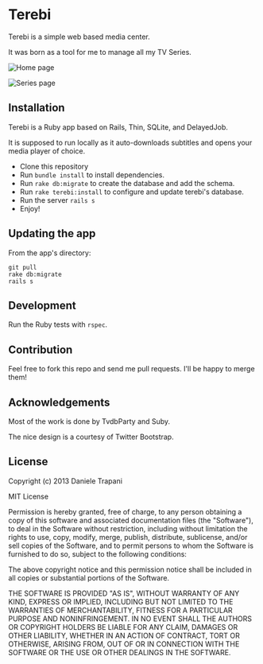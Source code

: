 # Terebi

Terebi is a simple web based media center.

It was born as a tool for me to manage all my TV Series.

![Home page](http://i.imgur.com/c6zag4Y.jpg)

![Series page](http://i.imgur.com/G1LVF1C.jpg)

## Installation

Terebi is a Ruby app based on Rails, Thin, SQLite, and DelayedJob.

It is supposed to run locally as it auto-downloads subtitles and opens your media player of choice.

* Clone this repository
* Run `bundle install` to install dependencies.
* Run `rake db:migrate` to create the database and add the schema.
* Run `rake terebi:install` to configure and update terebi's database.
* Run the server `rails s`
* Enjoy!

## Updating the app

From the app's directory:

    git pull
    rake db:migrate
    rails s

## Development

Run the Ruby tests with `rspec`.

## Contribution

Feel free to fork this repo and send me pull requests. I'll be happy to merge them!

## Acknowledgements

Most of the work is done by TvdbParty and Suby.

The nice design is a courtesy of Twitter Bootstrap. 

## License

Copyright (c) 2013 Daniele Trapani

MIT License

Permission is hereby granted, free of charge, to any person obtaining
a copy of this software and associated documentation files (the
"Software"), to deal in the Software without restriction, including
without limitation the rights to use, copy, modify, merge, publish,
distribute, sublicense, and/or sell copies of the Software, and to
permit persons to whom the Software is furnished to do so, subject to
the following conditions:

The above copyright notice and this permission notice shall be
included in all copies or substantial portions of the Software.

THE SOFTWARE IS PROVIDED "AS IS", WITHOUT WARRANTY OF ANY KIND,
EXPRESS OR IMPLIED, INCLUDING BUT NOT LIMITED TO THE WARRANTIES OF
MERCHANTABILITY, FITNESS FOR A PARTICULAR PURPOSE AND
NONINFRINGEMENT. IN NO EVENT SHALL THE AUTHORS OR COPYRIGHT HOLDERS BE
LIABLE FOR ANY CLAIM, DAMAGES OR OTHER LIABILITY, WHETHER IN AN ACTION
OF CONTRACT, TORT OR OTHERWISE, ARISING FROM, OUT OF OR IN CONNECTION
WITH THE SOFTWARE OR THE USE OR OTHER DEALINGS IN THE SOFTWARE.
